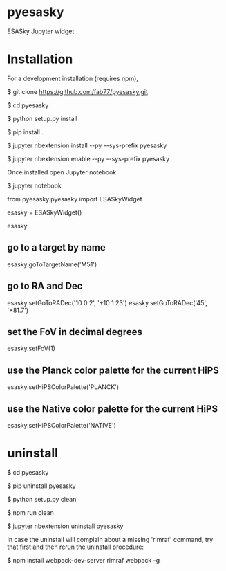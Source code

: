 # pyesasky

ESASky Jupyter widget

# Installation

For a development installation (requires npm),

$ git clone https://github.com/fab77/pyesasky.git

$ cd pyesasky

$ python setup.py install

$ pip install .

$ jupyter nbextension install --py --sys-prefix pyesasky

$ jupyter nbextension enable --py --sys-prefix pyesasky



Once installed open Jupyter notebook

$ jupyter notebook


from pyesasky.pyesasky import ESASkyWidget

esasky = ESASkyWidget()

esasky



## go to a target by name
esasky.goToTargetName('M51')

## go to RA and Dec
esasky.setGoToRADec('10 0 2', '+10 1 23')
esasky.setGoToRADec('45', '+81.7')

## set the FoV in decimal degrees
esasky.setFoV(1)

## use the Planck color palette for the current HiPS
esasky.setHiPSColorPalette('PLANCK')

## use the Native color palette for the current HiPS
esasky.setHiPSColorPalette('NATIVE')




# uninstall

$ cd pyesasky

$ pip uninstall pyesasky

$ python setup.py clean

$ npm run clean

$ jupyter nbextension uninstall pyesasky

In case the uninstall will complain about a missing 'rimraf' command, try that first and then rerun the uninstall procedure:

$ npm install webpack-dev-server rimraf webpack -g
